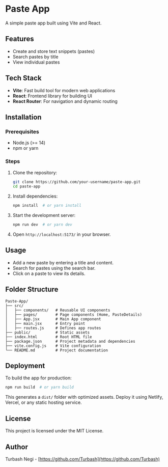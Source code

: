 # Paste App

A simple paste app built using Vite and React.

## Features

- Create and store text snippets (pastes)
- Search pastes by title
- View individual pastes

## Tech Stack

- **Vite**: Fast build tool for modern web applications
- **React**: Frontend library for building UI
- **React Router**: For navigation and dynamic routing

## Installation

### Prerequisites

- Node.js (>= 14)
- npm or yarn

### Steps

1. Clone the repository:
   ```sh
   git clone https://github.com/your-username/paste-app.git
   cd paste-app
   ```
2. Install dependencies:
   ```sh
   npm install  # or yarn install
   ```
3. Start the development server:
   ```sh
   npm run dev  # or yarn dev
   ```
4. Open `http://localhost:5173/` in your browser.

## Usage

- Add a new paste by entering a title and content.
- Search for pastes using the search bar.
- Click on a paste to view its details.

## Folder Structure

```
Paste-App/
├── src/
│   ├── components/   # Reusable UI components
│   ├── pages/        # Page components (Home, PasteDetails)
│   ├── App.jsx       # Main App component
│   ├── main.jsx      # Entry point
│   ├── routes.js     # Defines app routes
├── public/           # Static assets
├── index.html        # Root HTML file
├── package.json      # Project metadata and dependencies
├── vite.config.js    # Vite configuration
└── README.md         # Project documentation
```

## Deployment

To build the app for production:

```sh
npm run build  # or yarn build
```

This generates a `dist/` folder with optimized assets. Deploy it using Netlify, Vercel, or any static hosting service.

## License

This project is licensed under the MIT License.

## Author

Turbash Negi - [https://github.com/Turbash](https://github.com/Turbash)

